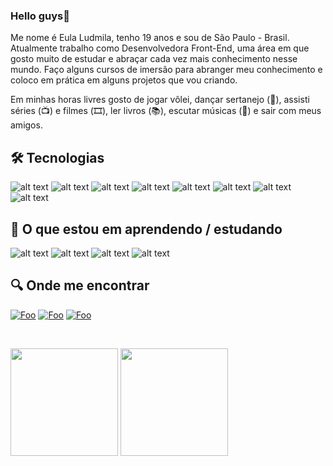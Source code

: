 ### Hello guys👋

Me nome é Eula Ludmila, tenho 19 anos e sou de São Paulo - Brasil. Atualmente trabalho como Desenvolvedora Front-End, uma área em que gosto muito de estudar e abraçar cada vez mais conhecimento nesse mundo. Faço alguns cursos de imersão para abranger meu conhecimento e coloco em prática em alguns projetos que vou criando.

Em minhas horas livres gosto de jogar vôlei, dançar sertanejo (💃), assisti séries (📺) e filmes (🎞️), ler livros (📚), escutar músicas (🎵) e sair com meus amigos.

## 🛠 Tecnologias

![alt text](https://img.shields.io/badge/Ionic-474A8A?style=for-the-badge&logo=mysql&logoColor=white)
![alt text](https://img.shields.io/badge/HTML5-E34F26?style=for-the-badge&logo=html5&logoColor=white) 
![alt text](https://img.shields.io/badge/CSS3-1572B6?style=for-the-badge&logo=css3&logoColor=white) 
![alt text](https://img.shields.io/badge/JavaScript-F7DF1E?style=for-the-badge&logo=javascript&logoColor=black) 
![alt text](https://img.shields.io/badge/React-1572B6?style=for-the-badge&logo=react&logoColor=white) 
![alt text](https://img.shields.io/badge/Git-E34F26?style=for-the-badge&logo=git&logoColor=white)
![alt text](https://img.shields.io/badge/SQL-00758F?style=for-the-badge&logo=mysql&logoColor=white)
![alt text](https://img.shields.io/badge/PHP-474A8A?style=for-the-badge&logo=mysql&logoColor=white)


## 📖 O que estou em aprendendo / estudando

![alt text](https://img.shields.io/badge/Node.Js-000000?style=for-the-badge&logo=node.js&logoColor=white)
![alt text](https://img.shields.io/badge/express-000000?style=for-the-badge&logo=express&logoColor=white)
![alt text](https://img.shields.io/badge/Next.JS-000000?style=for-the-badge&logo=next.js&logoColor=white)
![alt text](https://img.shields.io/badge/TypeScript-000000?style=for-the-badge&logo=next.js&logoColor=white)

## 🔍 Onde me encontrar

[![Foo](https://img.shields.io/badge/LinkedIn-0077B5?style=for-the-badge&logo=linkedin&logoColor=white)](https://www.linkedin.com/in/eula-dev/) [![Foo](https://img.shields.io/badge/Facebook-0077B5?style=for-the-badge&logo=facebook&logoColor=white)](https://www.facebook.com/eulaludmila/) [![Foo](https://img.shields.io/badge/Instagram-FF1493?style=for-the-badge&logo=instagram&logoColor=white)](https://www.instagram.com/eula_ludmila)

</br>

<img  height='172'  src='https://github-readme-stats.vercel.app/api/top-langs/?username=eulaludmila&layout=compact&theme=react'> <img  height='172'  src='https://github-readme-stats.vercel.app/api?username=eulaludmila&show_icons=true&theme=react'>
